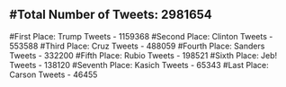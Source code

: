 #Total Number of Tweets: 2981654 
---
#First Place: Trump Tweets - 1159368
#Second Place: Clinton Tweets - 553588
#Third Place: Cruz Tweets - 488059
#Fourth Place: Sanders Tweets - 332200
#Fifth Place: Rubio Tweets - 198521
#Sixth Place: Jeb! Tweets - 138120
#Seventh Place: Kasich Tweets - 65343
#Last Place: Carson Tweets - 46455
